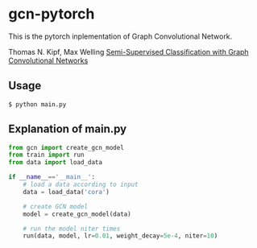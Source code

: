 # gcn-pytorch
This is the pytorch inplementation of Graph Convolutional Network.

Thomas N. Kipf, Max Welling [Semi-Supervised Classification with Graph Convolutional Networks](https://arxiv.org/abs/1609.02907)

## Usage
```
$ python main.py
```

## Explanation of main.py
```python
from gcn import create_gcn_model
from train import run
from data import load_data

if __name__=='__main__':
    # load a data according to input
    data = load_data('cora')

    # create GCN model
    model = create_gcn_model(data)

    # run the model niter times
    run(data, model, lr=0.01, weight_decay=5e-4, niter=10)
```
